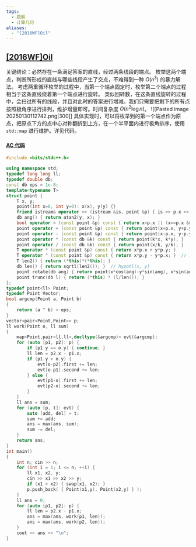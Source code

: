 ```yaml
---
tags:
  - 题解
  - 计算几何
aliases:
  - "[2016WF]Oil"
---
```

## [[2016WF]Oil](https://ac.nowcoder.com/acm/contest/27675/B)

关键结论：必然存在一条满足答案的直线，经过两条线段的端点。
枚举这两个端点，判断所形成的直线与哪些线段产生了交点，不难得到一种 $O(n^3)$ 的暴力解法。
考虑两重循环枚举的过程中，当第一个端点固定时，枚举第二个端点的过程相当于这条直线绕着第一个端点进行旋转。
类似回转数，在这条直线旋转的过程中，会扫过所有的线段，并且对此时的答案进行增减。我们只需要把剩下的所有点按照极角序进行排列，维护增量即可。时间复杂度 $O(n^2\log n)$。
![[Pasted image 20250130112742.png|300]]
具体实现时，可以将枚举到的第一个端点作为原点，把原点下方的点中心对称翻折到上方，在一个半平面内进行极角排序，使用 `std::map` 进行维护。详见代码。

#### [AC 代码](https://ac.nowcoder.com/acm/contest/view-submission?submissionId=75261113)

```cpp
#include <bits/stdc++.h>

using namespace std;
typedef long long ll;
typedef double db;
const db eps = 1e-8;
template<typename T>
struct point {
	T x, y;
    point(int x=0, int y=0): x(x), y(y) {}
    friend istream& operator >> (istream &is, point &p) { is >> p.x >> p.y; return is; }
	db ang() { return atan2(y, x); }
	bool operator < (const point &p) const { return x<p.x || (x==p.x && y<p.y); }
	point operator + (const point &p) const { return point(x+p.x, y+p.y); }
    point operator - (const point &p) const { return point(x-p.x, y-p.y); }
	point operator * (const db &k) const { return point(k*x, k*y); }
	point operator / (const db &k) const { return point(x/k, y/k); }
	T operator * (const point &p) const { return x*p.x + y*p.y; }
	T operator ^ (const point &p) const { return x*p.y - y*p.x; }  // 叉乘，用的时候记得打括号
	T len2() { return (*this)*(*this); }
	db len() { return sqrtl(len2()); }  // hypotl(x, y)
	point rotate(db ang) { return point(x*cos(ang)-y*sin(ang), x*sin(ang)+y*cos(ang)); }
	point trunc(db l) { return (*this) * (l/len()); }
};
typedef point<ll> Point;
typedef Point Vector;
bool argcmp(Point a, Point b)
{
    return (a ^ b) > eps;
}
vector<pair<Point,Point>> p;
ll work(Point o, ll sum)
{
    map<Point,pair<ll,ll>,decltype(&argcmp)> evt{&argcmp};
    for (auto [p1, p2]: p) {
        if (p1.y == o.y) { continue; }
        ll len = p2.x - p1.x;
        if (p1.y > o.y) {
            evt[o-p2].first += len;
            evt[o-p1].second += len;
        } else {
            evt[p1-o].first += len;
            evt[p2-o].second += len;
        }
    }
    ll ans = sum;
    for (auto [p, t]: evt) {
        auto [add, del] = t;
        sum += add;
        ans = max(ans, sum);
        sum -= del;
    }
    return ans;
}
int main()
{
    int n; cin >> n;
    for (int i = 1; i <= n; ++i) {
        ll x1, x2, y;
        cin >> x1 >> x2 >> y;
        if (x1 > x2) { swap(x1, x2); }
        p.push_back( { Point(x1,y), Point(x2,y) } );
    }
    ll ans = 0;
    for (auto [p1, p2]: p) {
        ll len = p2.x - p1.x;
        ans = max(ans, work(p1, len));
        ans = max(ans, work(p2, len));
    }
    cout << ans << "\n";
}
```
